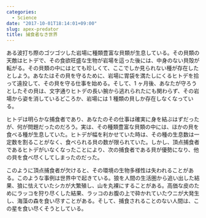 ```yaml
---
categories:
  - Science
date: "2017-10-01T18:14:01+09:00"
slug: apex-predator
title: 捕食者なき世界
---
```


ある波打ち際のゴツゴツした岩場に種類豊富な貝類が生息している。その貝類の天敵はヒトデで、その食欲旺盛な生物が岩場を這った後には、中身のない貝殻が転がる。その貝類の中にはとても珍しくて、ここでしか見られない種が存在したとしよう。あなたはその貝を守るために、岩場に胃袋を満たしにくるヒトデを拾って遠投して、その貝を守る仕事を始める。そして、1 ヶ月後、あなたが守ろうとしたその貝は、文字通りヒトデの長い腕から逃れられたにも関わらず、その岩場から姿を消しているどころか、岩場には 1 種類の貝しか存在しなくなっている。

ヒトデは明らかな捕食者であり、あなたのその仕事は確実に身を結ぶはずだったが、何が問題だったのだろう。実は、その種類豊富な貝類の中には、ほかの貝を食べる種が生息していた。ヒトデが幅を利かせていた時は、その種の生息数は一定数を割ることがなく、食べられる貝の数が限られていた。しかし、頂点捕食者であるヒトデがいなくなったことにより、次の捕食者である貝が優勢になり、他の貝を食べ尽くしてしまったのだった。

このように頂点捕食者が欠けると、その環境の生物多様性は失われることがある。このような事例は世界中で起きている。狼を人間の生活圏から追い出した結果、狼に怯えていたシカが大繁殖し、山を丸裸にすることがある。高価な皮のためにラッコを狩り尽くした結果、ラッコのお腹の上で砕かれていたウニが大発生し、海藻の森を食い尽すことがある。そして、捕食されることのない人間は、この星を食い尽くそうとしている。

<amazon id="4167901129" title="捕食者なき世界 (文春文庫)" src="https://images-fe.ssl-images-amazon.com/images/I/51BMAbeF4mL._SL160_.jpg">
